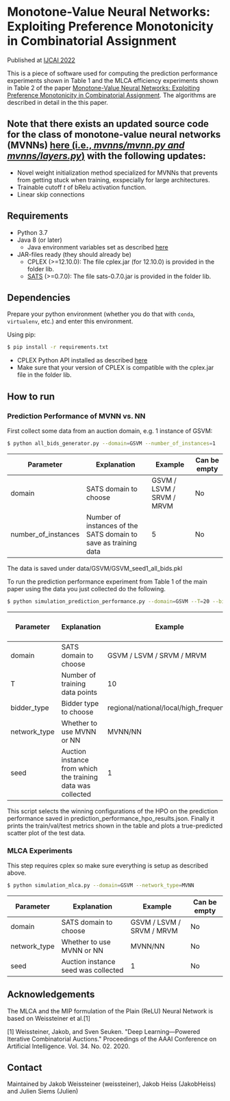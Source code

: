 # Monotone-Value Neural Networks: Exploiting Preference Monotonicity in Combinatorial Assignment

Published at [IJCAI 2022](https://www.ijcai.org/proceedings/2022/77)

This is a piece of software used for computing the prediction performance experiments shown in Table 1 and the MLCA efficiency experiments shown in Table 2 of the paper
[Monotone-Value Neural Networks: Exploiting Preference Monotonicity in Combinatorial Assignment](https://arxiv.org/abs/2109.15117). The algorithms are described in detail in the this paper.

## Note that there exists an updated source code for the class of monotone-value neural networks (MVNNs) [here (i.e., *mvnns/mvnn.py and mvnns/layers.py*)](https://github.com/marketdesignresearch/BOCA) with the following updates:
* Novel weight initialization method specialized for MVNNs that prevents from getting stuck when training, exspecially for large architectures.
* Trainable cutoff $t$ of bRelu activation function.
* Linear skip connections

## Requirements

* Python 3.7
* Java 8 (or later)
  * Java environment variables set as described [here](https://pyjnius.readthedocs.io/en/stable/installation.html#installation)
* JAR-files ready (they should already be)
  * CPLEX (>=12.10.0): The file cplex.jar (for 12.10.0) is provided in the folder lib.
  * [SATS](http://spectrumauctions.org/) (>=0.7.0): The file sats-0.7.0.jar is provided in the folder lib.

## Dependencies

Prepare your python environment (whether you do that with `conda`, `virtualenv`, etc.) and enter this environment.

Using pip:
```bash
$ pip install -r requirements.txt
```

* CPLEX Python API installed as described [here](https://www.ibm.com/support/knowledgecenter/SSSA5P_12.8.0/ilog.odms.cplex.help/CPLEX/GettingStarted/topics/set_up/Python_setup.html)
* Make sure that your version of CPLEX is compatible with the cplex.jar file in the folder lib.


## How to run

### Prediction Performance of MVNN vs. NN
First collect some data from an auction domain, e.g. 1 instance of GSVM:
```bash
$ python all_bids_generator.py --domain=GSVM --number_of_instances=1
```

| Parameter        | Explanation | Example  |Can be empty  |
| ------------- |-------------| -----|-----|
| domain      | SATS domain to choose | GSVM / LSVM / SRVM / MRVM | No |
| number_of_instances      | Number of instances of the SATS domain to save as training data | 5 | No |

The data is saved under data/GSVM/GSVM_seed1_all_bids.pkl

To run the prediction performance experiment from Table 1 of the main paper using the data you just collected do the following.
```bash
$ python simulation_prediction_performance.py --domain=GSVM --T=20 --bidder_type=national --network_type=MVNN --seed=1
```
| Parameter        | Explanation | Example  |Can be empty  |
| ------------- |-------------| -----|-----|
| domain      | SATS domain to choose | GSVM / LSVM / SRVM / MRVM | No |
| T      | Number of training data points | 10 | No |
| bidder_type      | Bidder type to choose | regional/national/local/high_frequency | No |
| network_type      | Whether to use MVNN or NN | MVNN/NN | No |
| seed      | Auction instance from which the training data was collected | 1 | No |

This script selects the winning configurations of the HPO on the prediction performance saved in prediction_performance_hpo_results.json.
Finally it prints the train/val/test metrics shown in the table and plots a true-predicted scatter plot of the test data.


### MLCA Experiments
This step requires cplex so make sure everything is setup as described above.
```bash
$ python simulation_mlca.py --domain=GSVM --network_type=MVNN
```
| Parameter        | Explanation | Example  |Can be empty  |
| ------------- |-------------| -----|-----|
| domain      | SATS domain to choose | GSVM / LSVM / SRVM / MRVM | No |
| network_type      | Whether to use MVNN or NN | MVNN/NN | No |
| seed      | Auction instance seed was collected | 1 | No |

## Acknowledgements

The MLCA and the MIP formulation of the Plain (ReLU) Neural Network is based on Weissteiner et al.[1]

[1] Weissteiner, Jakob, and Sven Seuken. "Deep Learning—Powered Iterative Combinatorial Auctions." Proceedings of the AAAI Conference on Artificial Intelligence. Vol. 34. No. 02. 2020.

## Contact

Maintained by Jakob Weissteiner (weissteiner), Jakob Heiss (JakobHeiss) and Julien Siems (Julien)

